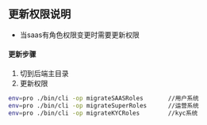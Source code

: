 ## 更新权限说明
- 当saas有角色权限变更时需要更新权限

#### 更新步骤
1. 切到后端主目录
2. 更新权限
```bash
env=pro ./bin/cli -op migrateSAASRoles       //用户系统
env=pro ./bin/cli -op migrateSuperRoles      //运营系统
env=pro ./bin/cli -op migrateKYCRoles        //kyc系统
```

